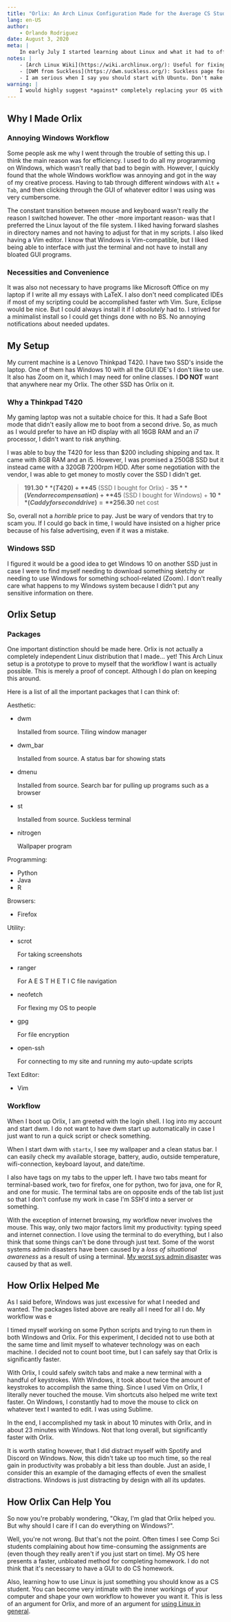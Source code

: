 ```yaml
---
title: "Orlix: An Arch Linux Configuration Made for the Average CS Student"
lang: en-US
author:
	- Orlando Rodriguez
date: August 3, 2020
meta: |
	In early July I started learning about Linux and what it had to offer for CS students. Over time I guess you could say I became a bit of a Linux elitist. I decided to create a minimalist Arch Linux install and modify it to suit my needs. My programming efficiency basically doubled. Here I go into detail about the packages I installed. I believe that a motivated CS student can significantly benefit from this minimalist setup and have a fluid workflow.
notes: |
	- [Arch Linux Wiki](https://wiki.archlinux.org/): Useful for fixing any installation issues you may come across with Arch
	- [DWM from Suckless](https://dwm.suckless.org/): Suckless page for dwm
	- I am serious when I say you should start with Ubuntu. Don't make things hard for yourself.
warning: |
	I would highly suggest *against* completely replacing your OS with Linux at first, especially with a minimalist distro like Arch, Gentoo, or Void. Starting with something simple like Ubuntu on a virtual machine is the best choice for a beginner. It's a low-stakes way to begin and won't make you lose all your stuff. Starting with Arch is a very good way to lose your confidence and convince yourself that you're not good at CS.
---
```


## Why I Made Orlix

### Annoying Windows Workflow

Some people ask me why I went through the trouble of setting this up. I think the main reason was for efficiency. I used to do all my programming on Windows, which wasn't really that bad to begin with. However, I quickly found that the whole Windows workflow was annoying and got in the way of my creative process. Having to tab through different windows with `Alt` + `Tab`, and then clicking through the GUI of whatever editor I was using was very cumbersome.

The constant transition between mouse and keyboard wasn't really *the* reason I switched however. The other -more important reason- was that I preferred the Linux layout of the file system. I liked having forward slashes in directory names and not having to adjust for that in my scripts. I also liked having a Vim editor. I know that Windows is Vim-compatible, but I liked being able to interface with just the terminal and not have to install any bloated GUI programs. 

### Necessities and Convenience

It was also not necessary to have programs like Microsoft Office on my laptop if I write all my essays with LaTeX. I also don't need complicated IDEs if most of my scripting could be accomplished faster wth Vim. Sure, Eclipse would be nice. But I could always install it if I *absolutely* had to. I strived for a minimalist install so I could get things done with no BS. No annoying notifications about needed updates. 

## My Setup

My current machine is a Lenovo Thinkpad T420. I have two SSD's inside the laptop. One of them has Windows 10 with all the GUI IDE's I don't like to use. It also has Zoom on it, which I may need for online classes. I **DO NOT** want that anywhere near my Orlix. The other SSD has Orlix on it. 

### Why a Thinkpad T420

My gaming laptop was not a suitable choice for this. It had a Safe Boot mode that didn't easily allow me to boot from a second drive. So, as much as I would prefer to have an HD display with all 16GB RAM and an i7 processor, I didn't want to risk anything. 

I was able to buy the T420 for less than $200 including shipping and tax. It came with 8GB RAM and an i5. However, I was promised a 250GB SSD but it instead came with a 320GB 7200rpm HDD. After some negotiation with the vendor, I was able to get money to mostly cover the SSD I didn't get.

> **$191.30** (T420) + **$45** (SSD I bought for Orlix) - **$35** (Vendor recompensation) + **$45** (SSD I bought for Windows) + **$10** (Caddy for second drive) = **$256.30** net cost

So, overall not a *horrible* price to pay. Just be wary of vendors that try to scam you. If I could go back in time, I would have insisted on a higher price because of his false advertising, even if it was a mistake.

### Windows SSD

I figured it would be a good idea to get Windows 10 on another SSD just in case I were to find myself needing to download something sketchy or needing to use Windows for something school-related (Zoom). I don't really care what happens to my Windows system because I didn't put any sensitive information on there. 

## Orlix Setup

### Packages

One important distinction should be made here. Orlix is not actually a completely independent Linux distribution that I made... yet! This Arch Linux setup is a prototype to prove to myself that the workflow I want is actually possible. This is merely a proof of concept. Although I do plan on keeping this around.

Here is a list of all the important packages that I can think of:

Aesthetic:

- dwm

	Installed from source. Tiling window manager

- dwm_bar 

	Installed from source. A status bar for showing stats

- dmenu

	Installed from source. Search bar for pulling up programs such as a browser

- st	

	Installed from source. Suckless terminal

- nitrogen

	Wallpaper program

Programming:

- Python
- Java
- R

Browsers:

- Firefox

Utility:

- scrot

	For taking screenshots

- ranger

	For  A E S T H E T I C  file navigation

- neofetch

	For flexing my OS to people

- gpg

	For file encryption

- open-ssh

	For connecting to my site and running my auto-update scripts

Text Editor:

- Vim

### Workflow

When I boot up Orlix, I am greeted with the login shell. I log into my account and start dwm. I do not want to have dwm start up automatically in case I just want to run a quick script or check something.

When I start dwm with `startx`, I see my wallpaper and a clean status bar. I can easily check my available storage, battery, audio, outside temperature, wifi-connection, keyboard layout, and date/time. 

I also have tags on my tabs to the upper left. I have two tabs meant for terminal-based work, two for firefox, one for python, two for java, one for R, and one for music. The terminal tabs are on opposite ends of the tab list just so that I don't confuse my work in case I'm SSH'd into a server or something.

With the exception of internet browsing, my workflow never involves the mouse. This way, only two major factors limit my productivity: typing speed and internet connection. I love using the terminal to do everything, but I also think that some things can't be done through just text. Some of the worst systems admin disasters have been caused by a *loss of situational awareness* as a result of using a terminal. [My worst sys admin disaster](https://orlandorodriguez.xyz/posts/good-practices.php) was caused by that as well. 

## How Orlix Helped Me

As I said before, Windows was just excessive for what I needed and wanted. The packages listed above are really all I need for all I do. My workflow was e

I timed myself working on some Python scripts and trying to run them in both Windows and Orlix. For this experiment, I decided not to use both at the same time and limit myself to whatever technology was on each machine. I decided not to count boot time, but I can safely say that Orlix is significantly faster. 

With Orlix, I could safely switch tabs and make a new terminal with a handful of keystrokes. With Windows, it took about twice the amount of keystrokes to accomplish the same thing. Since I used Vim on Orlix, I literally never touched the mouse. Vim shortcuts also helped me write text faster. On Windows, I constantly had to move the mouse to click on whatever text I wanted to edit. I was using Sublime. 

In the end, I accomplished my task in about 10 minutes with Orlix, and in about 23 minutes with Windows. Not that long overall, but significantly faster with Orlix.

It is worth stating however, that I did distract myself with Spotify and Discord on Windows. Now, this didn't take up too much time, so the real gain in productivity was probably a bit less than double. Just an aside, I consider this an example of the damaging effects of even the smallest distractions. Windows is just distracting by design with all its updates. 

## How Orlix Can Help You

So now you're probably wondering, "Okay, I'm glad that Orlix helped you. But why should I care if I can do everything on Windows?". 

Well, you're not wrong. But that's not the point. Often times I see Comp Sci students complaining about how time-consuming the assignments are (even though they really aren't if you just start on time). My OS here presents a faster, unbloated method for completing homework. I do not think that it's necessary to have a GUI to do CS homework. 

Also, learning how to use Linux is just something you should know as a CS student. You can become very intimate with the inner workings of your computer and shape your own workflow to however you want it. This is less of an argument for Orlix, and more of an argument for [using Linux in general](https://orlandorodriguez.xyz/posts/why-linux.php).
